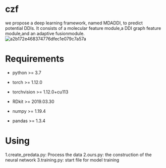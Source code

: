 # czf
we propose a deep learning framework, named MDADDI, to predict potential DDIs. It consists of a molecular feature module,a DDI graph feature module,and an adaptive fusionmodule.
![a2b172e468374776dfec1e079c7a57a](https://github.com/user-attachments/assets/23190805-49e0-45cb-9d97-545251586450)

# Requirements
+ python >= 3.7
+ torch >= 1.12.0

+ torchvision >= 1.12.0+cu113
+ RDkit >= 2019.03.30
+ numpy >= 1.19.4
+ pandas >= 1.3.4

# Using
1.create_predata.py: Process the data
2.ours.py: the construction of the neural network
3.training.py: start file for model training
